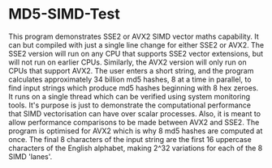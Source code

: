 # MD5-SIMD-Test
This program demonstrates SSE2 or AVX2 SIMD vector maths capability. It can but compiled with just a single line change for either SSE2 or AVX2. The SSE2 version will run on any CPU that supports SSE2 vector extensions, but will not run on earlier CPUs. Similarly, the AVX2 version will only run on CPUs that support AVX2. The user enters a short string, and the program calculates approximately 34 billion md5 hashes, 8 at a time in parallel, to find input strings which produce md5 hashes beginning with 8 hex zeroes. It runs on a single thread which can be verified using system monitoring tools. It's purpose is just to demonstrate the computational performance that SIMD vectorisation can have over scalar processes. Also, it is meant to allow performance comparisons to be made between AVX2 and SSE2. The program is optimised for AVX2 which is why 8 md5 hashes are computed at once. The final 8 characters of the input string are the first 16 uppercase characters of the English alphabet, making 2^32 variations for each of the 8 SIMD 'lanes'.
